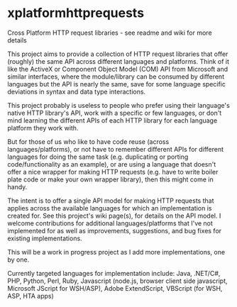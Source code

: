 # xplatformhttprequests
Cross Platform HTTP request libraries - see readme and wiki for more details

This project aims to provide a collection of HTTP request libraries that offer (roughly) the same API across different languages and platforms. Think of it like the ActiveX or Component Object Model (COM) API from Microsoft and similar interfaces, where the module/library can be consumed by different languages but the API is nearly the same, save for some language specific deviations in syntax and data type interactions.

This project probably is useless to people who prefer using their language's native HTTP library's API, work with a specific or few languages, or don't mind learning the different APIs of each HTTP library for each language platform they work with.

But for those of us who like to have code reuse (across languages/platforms), or not have to remember different APIs for different languages for doing the same task (e.g. duplicating or porting code/functionality as an example), or are using a language that doesn't offer a nice wrapper for making HTTP requests (e.g. have to write boiler plate code or make your own wrapper library), then this might come in handy.

The intent is to offer a single API model for making HTTP requests that applies across the available languages for which an implementation is created for. See this project's wiki page(s), for details on the API model. I welcome contributions for additional languages/platforms that I've not implemented for as well as improvements, suggestions, and bug fixes for existing implementations.

This will be a work in progress project as I add more implementations, one by one.

Currently targeted languages for implementation include: Java, .NET/C#, PHP, Python, Perl, Ruby, Javascript (node.js, browser client side javascript, Microsoft JScript for WSH/ASP), Adobe ExtendScript, VBScript (for WSH, ASP, HTA apps)
